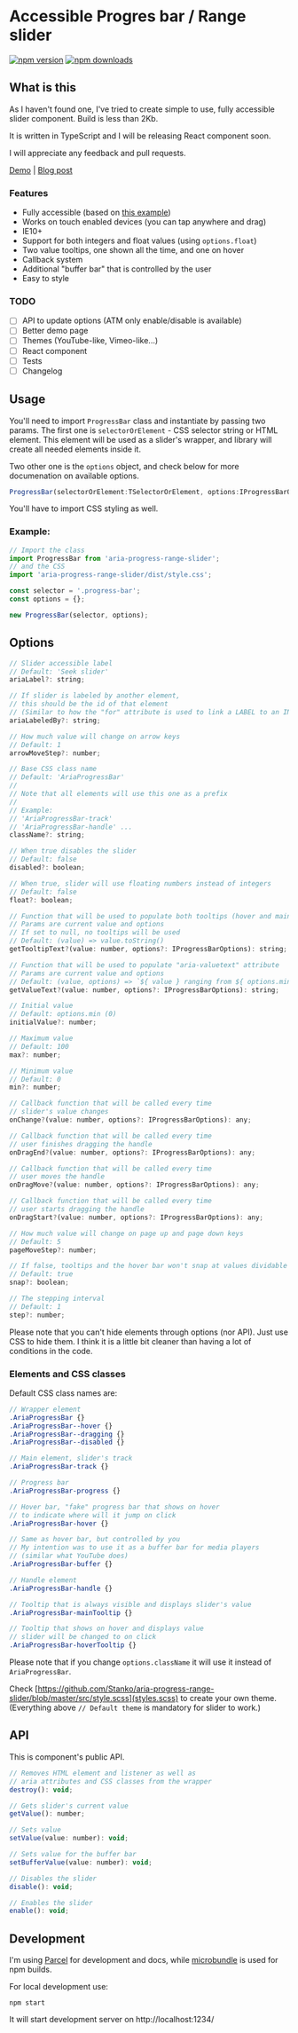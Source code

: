 # Accessible Progres bar / Range slider

[![npm version](https://img.shields.io/npm/v/aria-progress-range-slider.svg?style=flat-square)](https://www.npmjs.com/package/aria-progress-range-slider)
[![npm downloads](https://img.shields.io/npm/dm/aria-progress-range-slider.svg?style=flat-square)](https://www.npmjs.com/package/aria-progress-range-slider)

## What is this

As I haven't found one, I've tried to create simple to use, fully accessible slider component. Build is less than 2Kb.

It is written in TypeScript and I will be releasing React component soon.

I will appreciate any feedback and pull requests.

[Demo](http://muffinman.io/aria-progress-range-slider/) | [Blog post](https://muffinman.io/accessible-range-slider)

### Features

* Fully accessible (based on [this example](https://www.w3.org/TR/wai-aria-practices/examples/slider/slider-1.html))
* Works on touch enabled devices (you can tap anywhere and drag)
* IE10+
* Support for both integers and float values (using `options.float`)
* Two value tooltips, one shown all the time, and one on hover
* Callback system
* Additional "buffer bar" that is controlled by the user
* Easy to style


### TODO

* [ ] API to update options (ATM only enable/disable is available)
* [ ] Better demo page
* [ ] Themes (YouTube-like, Vimeo-like...)
* [ ] React component
* [ ] Tests
* [ ] Changelog

## Usage

You'll need to import `ProgressBar` class and instantiate by passing two params.
The first one is `selectorOrElement` - CSS selector string or HTML element. This element will be used as a slider's wrapper, and library will create all needed elements inside it.

Two other one is the `options` object, and check below for more documenation on available options.

```js
ProgressBar(selectorOrElement:TSelectorOrElement, options:IProgressBarOptionsPartial);
```

You'll have to import CSS styling as well.

### Example:

```js
// Import the class
import ProgressBar from 'aria-progress-range-slider';
// and the CSS
import 'aria-progress-range-slider/dist/style.css';

const selector = '.progress-bar';
const options = {};

new ProgressBar(selector, options);
```


## Options

```js
// Slider accessible label
// Default: 'Seek slider'
ariaLabel?: string;

// If slider is labeled by another element,
// this should be the id of that element
// (Similar to how the "for" attribute is used to link a LABEL to an INPUT.)
ariaLabeledBy?: string;

// How much value will change on arrow keys
// Default: 1
arrowMoveStep?: number;

// Base CSS class name
// Default: 'AriaProgressBar'
//
// Note that all elements will use this one as a prefix
//
// Example:
// 'AriaProgressBar-track'
// 'AriaProgressBar-handle' ...
className?: string;

// When true disables the slider
// Default: false
disabled?: boolean;

// When true, slider will use floating numbers instead of integers
// Default: false
float?: boolean;

// Function that will be used to populate both tooltips (hover and main one)
// Params are current value and options
// If set to null, no tooltips will be used
// Default: (value) => value.toString()
getTooltipText?(value: number, options?: IProgressBarOptions): string;

// Function that will be used to populate "aria-valuetext" attribute
// Params are current value and options
// Default: (value, options) => `${ value } ranging from ${ options.min } to ${ options.max }`
getValueText?(value: number, options?: IProgressBarOptions): string;

// Initial value
// Default: options.min (0)
initialValue?: number;

// Maximum value
// Default: 100
max?: number;

// Minimum value
// Default: 0
min?: number;

// Callback function that will be called every time
// slider's value changes
onChange?(value: number, options?: IProgressBarOptions): any;

// Callback function that will be called every time
// user finishes dragging the handle
onDragEnd?(value: number, options?: IProgressBarOptions): any;

// Callback function that will be called every time
// user moves the handle
onDragMove?(value: number, options?: IProgressBarOptions): any;

// Callback function that will be called every time
// user starts dragging the handle
onDragStart?(value: number, options?: IProgressBarOptions): any;

// How much value will change on page up and page down keys
// Default: 5
pageMoveStep?: number;

// If false, tooltips and the hover bar won't snap at values dividable by options.step
// Default: true
snap?: boolean;

// The stepping interval
// Default: 1
step?: number;
```

Please note that you can't hide elements through options (nor API). Just use CSS to hide them. I think it is a little bit cleaner than having a lot of conditions in the code.

### Elements and CSS classes

Default CSS class names are:

```scss
// Wrapper element
.AriaProgressBar {}
.AriaProgressBar--hover {}
.AriaProgressBar--dragging {}
.AriaProgressBar--disabled {}

// Main element, slider's track
.AriaProgressBar-track {}

// Progress bar
.AriaProgressBar-progress {}

// Hover bar, "fake" progress bar that shows on hover
// to indicate where will it jump on click
.AriaProgressBar-hover {}

// Same as hover bar, but controlled by you
// My intention was to use it as a buffer bar for media players
// (similar what YouTube does)
.AriaProgressBar-buffer {}

// Handle element
.AriaProgressBar-handle {}

// Tooltip that is always visible and displays slider's value
.AriaProgressBar-mainTooltip {}

// Tooltip that shows on hover and displays value
// slider will be changed to on click
.AriaProgressBar-hoverTooltip {}
```

Please note that if you change `options.className` it will use it instead of `AriaProgressBar`.

Check [https://github.com/Stanko/aria-progress-range-slider/blob/master/src/style.scss](styles.scss) to create your own theme. (Everything above `// Default theme` is mandatory for slider to work.)


## API

This is component's public API.

```js
// Removes HTML element and listener as well as
// aria attributes and CSS classes from the wrapper
destroy(): void;

// Gets slider's current value
getValue(): number;

// Sets value
setValue(value: number): void;

// Sets value for the buffer bar
setBufferValue(value: number): void;

// Disables the slider
disable(): void;

// Enables the slider
enable(): void;
```


## Development

I'm using [Parcel](https://parceljs.org) for development and docs, while [microbundle](https://github.com/developit/microbundle) is used for npm builds.

For local development use:

```
npm start
```

It will start development server on http://localhost:1234/
